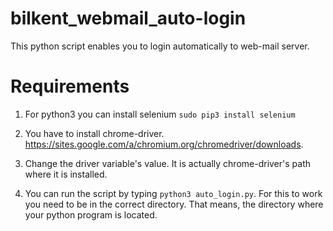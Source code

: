 # bilkent_webmail_auto-login
 
 This python script enables you to login automatically to web-mail server.
 
# Requirements
 1) For python3 you can install selenium ```sudo pip3 install selenium```
 
 2) You have to install chrome-driver. https://sites.google.com/a/chromium.org/chromedriver/downloads.
 
 3) Change the driver variable's value. It is actually chrome-driver's path where it is installed.
 
 4) You can run the script by typing ```python3 auto_login.py```. For this to work you need to be in the correct directory. That means, the directory where your python program is located.
 
